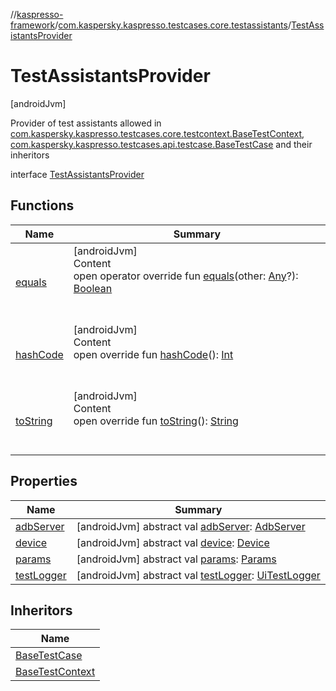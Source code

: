//[kaspresso-framework](../../index.md)/[com.kaspersky.kaspresso.testcases.core.testassistants](../index.md)/[TestAssistantsProvider](index.md)



# TestAssistantsProvider  
 [androidJvm] 

Provider of test assistants allowed in [com.kaspersky.kaspresso.testcases.core.testcontext.BaseTestContext](../../com.kaspersky.kaspresso.testcases.core.testcontext/-base-test-context/index.md), [com.kaspersky.kaspresso.testcases.api.testcase.BaseTestCase](../../com.kaspersky.kaspresso.testcases.api.testcase/-base-test-case/index.md) and their inheritors

interface [TestAssistantsProvider](index.md)   


## Functions  
  
|  Name|  Summary| 
|---|---|
| [equals](https://kotlinlang.org/api/latest/jvm/stdlib/kotlin/-any/equals.html)| [androidJvm]  <br>Content  <br>open operator override fun [equals](https://kotlinlang.org/api/latest/jvm/stdlib/kotlin/-any/equals.html)(other: [Any](https://kotlinlang.org/api/latest/jvm/stdlib/kotlin/-any/index.html)?): [Boolean](https://kotlinlang.org/api/latest/jvm/stdlib/kotlin/-boolean/index.html)  <br><br><br>
| [hashCode](https://kotlinlang.org/api/latest/jvm/stdlib/kotlin/-any/hash-code.html)| [androidJvm]  <br>Content  <br>open override fun [hashCode](https://kotlinlang.org/api/latest/jvm/stdlib/kotlin/-any/hash-code.html)(): [Int](https://kotlinlang.org/api/latest/jvm/stdlib/kotlin/-int/index.html)  <br><br><br>
| [toString](https://kotlinlang.org/api/latest/jvm/stdlib/kotlin/-any/to-string.html)| [androidJvm]  <br>Content  <br>open override fun [toString](https://kotlinlang.org/api/latest/jvm/stdlib/kotlin/-any/to-string.html)(): [String](https://kotlinlang.org/api/latest/jvm/stdlib/kotlin/-string/index.html)  <br><br><br>


## Properties  
  
|  Name|  Summary| 
|---|---|
| [adbServer](index.md#com.kaspersky.kaspresso.testcases.core.testassistants/TestAssistantsProvider/adbServer/#/PointingToDeclaration/)|  [androidJvm] abstract val [adbServer](index.md#com.kaspersky.kaspresso.testcases.core.testassistants/TestAssistantsProvider/adbServer/#/PointingToDeclaration/): [AdbServer](../../com.kaspersky.kaspresso.device.server/-adb-server/index.md)   <br>
| [device](index.md#com.kaspersky.kaspresso.testcases.core.testassistants/TestAssistantsProvider/device/#/PointingToDeclaration/)|  [androidJvm] abstract val [device](index.md#com.kaspersky.kaspresso.testcases.core.testassistants/TestAssistantsProvider/device/#/PointingToDeclaration/): [Device](../../com.kaspersky.kaspresso.device/-device/index.md)   <br>
| [params](index.md#com.kaspersky.kaspresso.testcases.core.testassistants/TestAssistantsProvider/params/#/PointingToDeclaration/)|  [androidJvm] abstract val [params](index.md#com.kaspersky.kaspresso.testcases.core.testassistants/TestAssistantsProvider/params/#/PointingToDeclaration/): [Params](../../com.kaspersky.kaspresso.params/-params/index.md)   <br>
| [testLogger](index.md#com.kaspersky.kaspresso.testcases.core.testassistants/TestAssistantsProvider/testLogger/#/PointingToDeclaration/)|  [androidJvm] abstract val [testLogger](index.md#com.kaspersky.kaspresso.testcases.core.testassistants/TestAssistantsProvider/testLogger/#/PointingToDeclaration/): [UiTestLogger](../../com.kaspersky.kaspresso.logger/-ui-test-logger/index.md)   <br>


## Inheritors  
  
|  Name| 
|---|
| [BaseTestCase](../../com.kaspersky.kaspresso.testcases.api.testcase/-base-test-case/index.md)
| [BaseTestContext](../../com.kaspersky.kaspresso.testcases.core.testcontext/-base-test-context/index.md)

